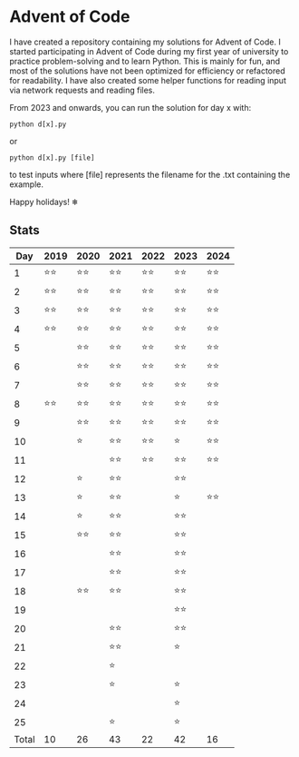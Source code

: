 # Advent of Code

I have created a repository containing my solutions for Advent of Code. I started participating in Advent of Code during my first year of university to practice problem-solving and to learn Python. This is mainly for fun, and most of the solutions have not been optimized for efficiency or refactored for readability. I have also created some helper functions for reading input via network requests and reading files.

From 2023 and onwards, you can run the solution for day x with:
```
python d[x].py
```
or
```
python d[x].py [file]
```
to test inputs where [file] represents the filename for the .txt containing the example.

Happy holidays! ❄

## Stats
Day   | 2019  | 2020  | 2021  | 2022  | 2023 | 2024
---   | ---   | ---   |  ---  |  ---  | --- |  ---  
1     | ⭐⭐ | ⭐⭐ | ⭐⭐ | ⭐⭐ | ⭐⭐ | ⭐⭐ 
2     | ⭐⭐ | ⭐⭐ | ⭐⭐ | ⭐⭐ | ⭐⭐ | ⭐⭐ 
3     | ⭐⭐ | ⭐⭐ | ⭐⭐ | ⭐⭐ | ⭐⭐ | ⭐⭐ 
4     | ⭐⭐ | ⭐⭐ | ⭐⭐ | ⭐⭐ | ⭐⭐ | ⭐⭐ 
5     |       | ⭐⭐ | ⭐⭐ | ⭐⭐ | ⭐⭐ | ⭐⭐ 
6     |       | ⭐⭐ | ⭐⭐ | ⭐⭐ | ⭐⭐ | ⭐⭐ 
7     |       | ⭐⭐ | ⭐⭐ | ⭐⭐ | ⭐⭐ | ⭐⭐ 
8     | ⭐⭐ | ⭐⭐ | ⭐⭐ | ⭐⭐ | ⭐⭐ | ⭐⭐ 
9     |       | ⭐⭐ | ⭐⭐ | ⭐⭐ | ⭐⭐ | ⭐⭐ 
10    |       | ⭐   | ⭐⭐ | ⭐⭐ | ⭐ | ⭐⭐ 
11    |       |       | ⭐⭐ | ⭐⭐ | ⭐⭐ | ⭐⭐ 
12    |       | ⭐   | ⭐⭐ |       | ⭐⭐ |
13    |       | ⭐   | ⭐⭐ |       | ⭐ | ⭐⭐ 
14    |       | ⭐   | ⭐⭐ |       | ⭐⭐ |
15    |       | ⭐⭐ | ⭐⭐ |       | ⭐⭐ |
16    |       |       | ⭐⭐ |       | ⭐⭐ |
17    |       |       | ⭐⭐ |       | ⭐⭐ |
18    |       | ⭐⭐ | ⭐⭐ |       | ⭐⭐ |
19    |       |       |       |       | ⭐⭐ |
20    |       |       | ⭐⭐ |       | ⭐⭐ |
21    |       |       | ⭐⭐ |       | ⭐ |
22    |       |       | ⭐    |       | 
23    |       |       | ⭐    |       | ⭐ |
24    |       |       |       |       | ⭐  |
25    |       |       | ⭐    |       | ⭐  |
Total | 10    | 26    | 43    | 22    | 42 | 16
